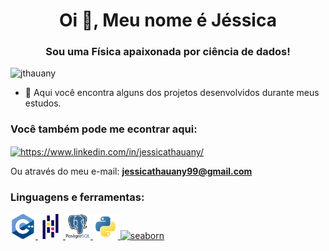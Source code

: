 <h1 align="center">Oi 👋, Meu nome é Jéssica</h1>
<h3 align="center">Sou uma Física apaixonada por ciência de dados!</h3>

<p align="left"> <img src="https://komarev.com/ghpvc/?username=jthauany&label=Profile%20views&color=0e75b6&style=flat" alt="jthauany" /> </p>

- 🌱 Aqui você encontra alguns dos projetos desenvolvidos durante meus estudos.

<h3 align="left">Você também pode me econtrar aqui:</h3>
<p align="left">
<a href="https://linkedin.com/in/https://www.linkedin.com/in/jessicathauany/" target="blank"><img align="center" src="https://raw.githubusercontent.com/rahuldkjain/github-profile-readme-generator/master/src/images/icons/Social/linked-in-alt.svg" alt="https://www.linkedin.com/in/jessicathauany/" height="30" width="40" /></a>
</p>

Ou através do meu e-mail: **jessicathauany99@gmail.com**


<h3 align="left">Linguagens e ferramentas:</h3>
<p align="left"> <a href="https://www.w3schools.com/cpp/" target="_blank" rel="noreferrer"> <img src="https://raw.githubusercontent.com/devicons/devicon/master/icons/cplusplus/cplusplus-original.svg" alt="cplusplus" width="40" height="40"/> </a> <a href="https://pandas.pydata.org/" target="_blank" rel="noreferrer"> <img src="https://raw.githubusercontent.com/devicons/devicon/2ae2a900d2f041da66e950e4d48052658d850630/icons/pandas/pandas-original.svg" alt="pandas" width="40" height="40"/> </a> <a href="https://www.postgresql.org" target="_blank" rel="noreferrer"> <img src="https://raw.githubusercontent.com/devicons/devicon/master/icons/postgresql/postgresql-original-wordmark.svg" alt="postgresql" width="40" height="40"/> </a> <a href="https://www.python.org" target="_blank" rel="noreferrer"> <img src="https://raw.githubusercontent.com/devicons/devicon/master/icons/python/python-original.svg" alt="python" width="40" height="40"/> </a> <a href="https://seaborn.pydata.org/" target="_blank" rel="noreferrer"> <img src="https://seaborn.pydata.org/_images/logo-mark-lightbg.svg" alt="seaborn" width="40" height="40"/> </a> </p>

<!---
- 👋 Hi, I’m @jthauany
- 👀 I’m interested in ...
- 🌱 I’m currently learning ...
- 💞️ I’m looking to collaborate on ...
- 📫 How to reach me ...
- 😄 Pronouns: ...
- ⚡ Fun fact: ...

Criador do readme: https://rahuldkjain.github.io/gh-profile-readme-generator/
Perfis bonitos: https://zzetao.github.io/awesome-github-profile/
jthauany/jthauany is a ✨ special ✨ repository because its `README.md` (this file) appears on your GitHub profile.
You can click the Preview link to take a look at your changes.
--->
